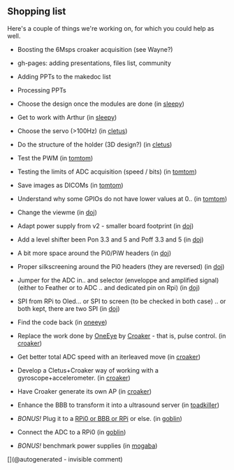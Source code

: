 ## Shopping list

Here's a couple of things we're working on, for which you could help as well.

* Boosting the 6Msps croaker acquisition (see Wayne?)
* gh-pages: adding presentations, files list, community
* Adding PPTs to the makedoc list
* Processing PPTs

* Choose the design once the modules are done (in [sleepy](/sleepy/))
* Get to work with Arthur (in [sleepy](/sleepy/))
* Choose the servo (&gt;100Hz) (in [cletus](/cletus/))
* Do the structure of the holder (3D design?) (in [cletus](/cletus/))
* Test the PWM (in [tomtom](/tomtom/))
* Testing the limits of ADC acquisition (speed / bits) (in [tomtom](/tomtom/))
* Save images as DICOMs (in [tomtom](/tomtom/))
* Understand why some GPIOs do not have lower values at 0.. (in [tomtom](/tomtom/))
* Change the viewme (in [doj](/doj/))
* Adapt power supply from v2 - smaller board footprint (in [doj](/doj/))
* Add a level shifter been Pon 3.3 and 5 and Poff 3.3 and 5 (in [doj](/doj/))
* A bit more space around the Pi0/PiW headers (in [doj](/doj/))
* Proper silkscreening around the Pi0 headers (they are reversed) (in [doj](/doj/))
* Jumper for the ADC in.. and selector (enveloppe and amplified signal) (either to Feather or to ADC .. and dedicated pin on Rpi) (in [doj](/doj/))
* SPI from RPi to Oled... or SPI to screen (to be checked in both case) .. or both kept, there are two SPI (in [doj](/doj/))
* Find the code back (in [oneeye](/oneeye/))
* Replace the work done by <a href="/oneeye/">OneEye</a> by <a href="/croaker/">Croaker</a> - that is, pulse control. (in [croaker](/croaker/))
* Get better total ADC speed with an iterleaved move (in [croaker](/croaker/))
* Develop a Cletus+Croaker way of working with a gyroscope+accelerometer. (in [croaker](/croaker/))
* Have Croaker generate its own AP (in [croaker](/croaker/))
* Enhance the BBB to transform it into a ultrasound server (in [toadkiller](/toadkiller/))
* <em>BONUS!</em> Plug it to a <a href="/croaker/">RPi0 or BBB or RPi</a> or else. (in [goblin](/goblin/))
* Connect the ADC to a RPi0 (in [goblin](/goblin/))
* <em>BONUS!</em> benchmark power supplies  (in [mogaba](/mogaba/))



[](@autogenerated - invisible comment)